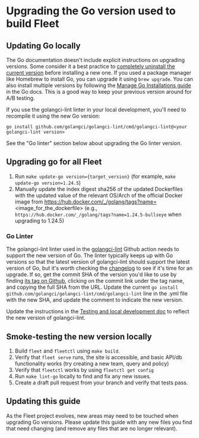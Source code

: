 # Upgrading the Go version used to build Fleet 

## Updating Go locally

The Go documentation doesn't include explicit instructions on upgrading versions. Some consider it a best practice to [completely uninstall the current version](https://go.dev/doc/manage-install#uninstalling) before installing a new one. If you used a package manager like Homebrew to install Go, you can upgrade it using `brew upgrade`. You can also install multiple versions by following the [Manage Go Installations guide](https://go.dev/doc/manage-install) in the Go docs. This is a good way to keep your previous version around for A/B testing.

If you use the golangci-lint linter in your local development, you'll need to recompile it using the new Go version:

```
go install github.com/golangci/golangci-lint/cmd/golangci-lint@<your golangci-lint version>
```

See the "Go linter" section below about upgrading the Go linter version.

## Upgrading go for all Fleet

1. Run `make update-go version={target_version}` (for example, `make update-go version=1.24.5`)
2. Manually update the index digest sha256 of the updated Dockerfiles with the updated value of the
   relevant OS/Arch of the official Docker image from
   https://hub.docker.com/_/golang/tags?name=<image_for_the_dockerfile> (e.g.,
   `https://hub.docker.com/_/golang/tags?name=1.24.5-bullseye` when upgrading to 1.24.5)

### Go Linter

The golangci-lint linter used in the [golangci-lint](https://github.com/fleetdm/fleet/actions/workflows/golangci-lint.yml) Github action needs to support the new version of Go.  The linter typically keeps up with Go versions so that the latest version of golangci-lint should support the latest version of Go, but it's worth checking the [changelog](https://github.com/golangci/golangci-lint/blob/main/CHANGELOG.md) to see if it's time for an upgrade. If so, get the commit SHA of the version you'd like to use by finding [its tag on Github](https://github.com/golangci/golangci-lint/tags), clicking on the commit link under the tag name, and copying the full SHA from the URL.  Update the current `go install github.com/golangci/golangci-lint/cmd/golangci-lint` line in the .yml file with the new SHA, and update the comment to indicate the new version. 

Update the instructions in the [Testing and local development doc](https://github.com/fleetdm/fleet/blob/main/docs/Contributing/getting-started/testing-and-local-development.md#test-suite) to reflect the new version of golangci-lint.

## Smoke-testing the new version locally

1. Build `fleet` and `fleetctl` using `make build`. 
2. Verify that `fleet serve` runs, the site is accessible, and basic API/db functionality works (try creating a new team, query and policy)
3. Verify that `fleetctl` works by using `fleetctl get config`
4. Run `make lint-go` locally to find and fix any new issues.
5. Create a draft pull request from your branch and verify that tests pass.

## Updating this guide

As the Fleet project evolves, new areas may need to be touched when upgrading Go versions. Please update this guide with any new files you find that need changing (and remove any files that are no longer relevant).